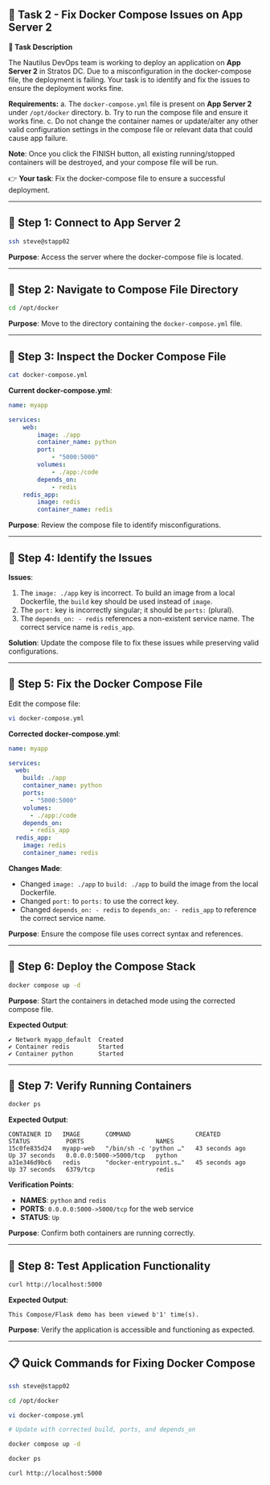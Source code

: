 ## **🌟 Task 2 - Fix Docker Compose Issues on App Server 2**

**📌 Task Description**

The Nautilus DevOps team is working to deploy an application on **App Server 2** in Stratos DC. Due to a misconfiguration in the docker-compose file, the deployment is failing. Your task is to identify and fix the issues to ensure the deployment works fine.

**Requirements:**
a. The `docker-compose.yml` file is present on **App Server 2** under `/opt/docker` directory.
b. Try to run the compose file and ensure it works fine.
c. Do not change the container names or update/alter any other valid configuration settings in the compose file or relevant data that could cause app failure.

**Note**: Once you click the FINISH button, all existing running/stopped containers will be destroyed, and your compose file will be run.

👉 **Your task**: Fix the docker-compose file to ensure a successful deployment.

---

## 🔹 Step 1: Connect to App Server 2

```bash
ssh steve@stapp02
```

**Purpose**: Access the server where the docker-compose file is located.

---

## 🔹 Step 2: Navigate to Compose File Directory

```bash
cd /opt/docker
```

**Purpose**: Move to the directory containing the `docker-compose.yml` file.

---

## 🔹 Step 3: Inspect the Docker Compose File

```bash
cat docker-compose.yml
```

**Current docker-compose.yml**:
```yaml
name: myapp

services:
    web:
        image: ./app
        container_name: python
        port:
            - "5000:5000"
        volumes:
            - ./app:/code
        depends_on:
            - redis
    redis_app:
        image: redis
        container_name: redis
```

**Purpose**: Review the compose file to identify misconfigurations.

---

## 🔹 Step 4: Identify the Issues

**Issues**:
1. The `image: ./app` key is incorrect. To build an image from a local Dockerfile, the `build` key should be used instead of `image`.
2. The `port:` key is incorrectly singular; it should be `ports:` (plural).
3. The `depends_on: - redis` references a non-existent service name. The correct service name is `redis_app`.

**Solution**: Update the compose file to fix these issues while preserving valid configurations.

---

## 🔹 Step 5: Fix the Docker Compose File

Edit the compose file:

```bash
vi docker-compose.yml
```

**Corrected docker-compose.yml**:
```yaml
name: myapp

services:
  web:
    build: ./app
    container_name: python
    ports:
      - "5000:5000"
    volumes:
      - ./app:/code
    depends_on:
      - redis_app
  redis_app:
    image: redis
    container_name: redis
```

**Changes Made**:
- Changed `image: ./app` to `build: ./app` to build the image from the local Dockerfile.
- Changed `port:` to `ports:` to use the correct key.
- Changed `depends_on: - redis` to `depends_on: - redis_app` to reference the correct service name.

**Purpose**: Ensure the compose file uses correct syntax and references.

---

## 🔹 Step 6: Deploy the Compose Stack

```bash
docker compose up -d
```

**Purpose**: Start the containers in detached mode using the corrected compose file.

**Expected Output**:
```
✔ Network myapp_default  Created
✔ Container redis        Started
✔ Container python       Started
```

---

## 🔹 Step 7: Verify Running Containers

```bash
docker ps
```

**Expected Output**:
```
CONTAINER ID   IMAGE       COMMAND                  CREATED          STATUS          PORTS                    NAMES
15c0fe835d24   myapp-web   "/bin/sh -c 'python …"   43 seconds ago   Up 37 seconds   0.0.0.0:5000->5000/tcp   python
a31e346d9bc6   redis       "docker-entrypoint.s…"   45 seconds ago   Up 37 seconds   6379/tcp                 redis
```

**Verification Points**:
- **NAMES**: `python` and `redis`
- **PORTS**: `0.0.0.0:5000->5000/tcp` for the web service
- **STATUS**: `Up`

**Purpose**: Confirm both containers are running correctly.

---

## 🔹 Step 8: Test Application Functionality

```bash
curl http://localhost:5000
```

**Expected Output**:
```
This Compose/Flask demo has been viewed b'1' time(s).
```

**Purpose**: Verify the application is accessible and functioning as expected.

---

## 📋 Quick Commands for Fixing Docker Compose

```bash
ssh steve@stapp02

cd /opt/docker

vi docker-compose.yml

# Update with corrected build, ports, and depends_on

docker compose up -d

docker ps

curl http://localhost:5000
```